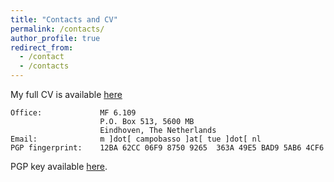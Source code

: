 ```yaml
---
title: "Contacts and CV"
permalink: /contacts/
author_profile: true
redirect_from:
  - /contact
  - /contacts
---
```


My full CV is available [here](/files/Michele_Campobasso_CV.pdf)

    Office:             MF 6.109 
                        P.O. Box 513, 5600 MB
                        Eindhoven, The Netherlands
    Email:              m ]dot[ campobasso ]at[ tue ]dot[ nl
    PGP fingerprint:    12BA 62CC 06F9 8750 9265  363A 49E5 BAD9 5AB6 4CF6


PGP key available [here](/files/pgp.txt).